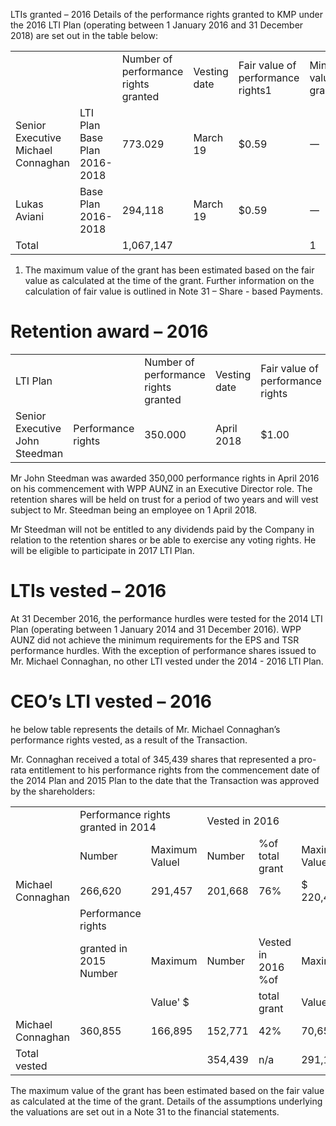 LTIs granted – 2016 Details of the performance rights granted to KMP under the 2016 LTI Plan (operating between 1 January 2016 and 31 December 2018) are set out in the table below:   


<html><body><table><tr><td></td><td></td><td>Number of performance rights granted</td><td>Vesting date</td><td>Fair value of performance rights1</td><td>Minimum value of grant $</td><td>Maximum value of grant s</td></tr><tr><td>Senior Executive Michael Connaghan</td><td>LTI Plan Base Plan 2016-2018</td><td>773.029</td><td>March 19</td><td>$0.59</td><td>一</td><td>456.087</td></tr><tr><td>Lukas Aviani</td><td>Base Plan 2016-2018</td><td>294,118</td><td>March 19</td><td>$0.59</td><td>一</td><td>173,530</td></tr><tr><td>Total</td><td></td><td>1,067,147</td><td></td><td></td><td>1</td><td>629,617</td></tr></table></body></html>  

1. 	 The maximum value of the grant has been estimated based on the fair value as calculated at the time of the grant. Further information on the calculation of fair value is outlined in Note 31 – Share - based Payments.  

# Retention award – 2016  

<html><body><table><tr><td>LTI Plan</td><td></td><td>Number of performance rights granted</td><td>Vesting date</td><td>Fair value of performance rights</td><td>Minimum value of grant $</td><td>Maximum value of grant</td></tr><tr><td>Senior Executive John Steedman</td><td>Performance rights</td><td>350.000</td><td>April 2018</td><td>$1.00</td><td>二</td><td>S 350,000</td></tr></table></body></html>  

Mr John Steedman was awarded 350,000 performance rights in April 2016 on his commencement with WPP AUNZ in an Executive Director role. The retention shares will be held on trust for a period of two years and will vest subject to Mr. Steedman being an employee on 1 April 2018.  

Mr Steedman will not be entitled to any dividends paid by the Company in relation to the retention shares or be able to exercise any voting rights. He will be eligible to participate in 2017 LTI Plan.  

# LTIs vested – 2016  

At 31 December 2016, the performance hurdles were tested for the 2014 LTI Plan (operating between 1 January 2014 and 31 December 2016). WPP AUNZ did not achieve the minimum requirements for the EPS and TSR performance hurdles. With the exception of performance shares issued to Mr. Michael Connaghan, no other LTI vested under the 2014 - 2016 LTI Plan.  

# CEO’s LTI vested – 2016  

he below table represents the details of Mr. Michael Connaghan’s performance rights vested, as a result of the Transaction.  

Mr. Connaghan received a total of 345,439 shares that represented a pro-rata entitlement to his performance rights from the commencement date of the 2014 Plan and 2015 Plan to the date that the Transaction was approved by the shareholders:  

<html><body><table><tr><td rowspan="2"></td><td colspan="2">Performance rights granted in 2014</td><td colspan="3">Vested in 2016</td><td colspan="3">Forfeited in 2016</td></tr><tr><td>Number</td><td>Maximum Valuel</td><td>Number</td><td>%of total grant</td><td>Maximum Valuel</td><td>Number</td><td>%of total grant</td><td>Maximum Valuel</td></tr><tr><td>Michael Connaghan</td><td>266,620</td><td>291,457</td><td>201,668</td><td>76%</td><td>$ 220,454</td><td>64,952</td><td>24%</td><td>$ 71,003</td></tr><tr><td rowspan="3"></td><td>Performance rights</td><td></td><td></td><td></td><td></td><td></td><td></td><td></td></tr><tr><td>granted in 2015 Number</td><td>Maximum</td><td>Number</td><td>Vested in 2016 %of</td><td>Maximum</td><td>Number</td><td>Forfeited in 2016 %of</td><td>Maximum</td></tr><tr><td></td><td>Value' $</td><td></td><td>total grant</td><td>Valuel $</td><td></td><td>total grant</td><td>Valuel S</td></tr><tr><td>Michael Connaghan</td><td>360,855</td><td>166,895</td><td>152,771</td><td>42%</td><td>70,657</td><td></td><td></td><td></td></tr><tr><td>Total vested</td><td></td><td></td><td>354,439</td><td>n/a</td><td>291,111</td><td></td><td></td><td></td></tr></table></body></html>  

The maximum value of the grant has been estimated based on the fair value as calculated at the time of the grant. Details of the assumptions underlying the valuations are set out in a Note 31 to the financial statements.  
